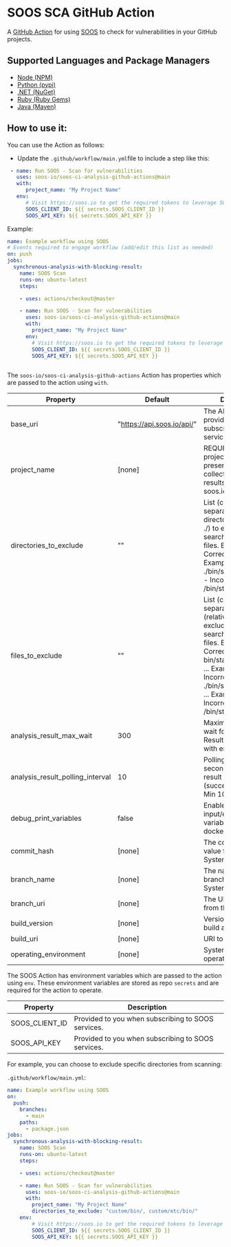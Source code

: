 # SOOS SCA GitHub Action

A [GitHub Action](https://github.com/features/actions) for using [SOOS](https://soos.io) to check for
vulnerabilities in your GitHub projects.

## Supported Languages and Package Managers

* [Node (NPM)](https://www.npmjs.com/)
* [Python (pypi)](https://pypi.org/)
* [.NET (NuGet)](https://www.nuget.org/)
* [Ruby (Ruby Gems)](https://rubygems.org/)
* [Java (Maven)](https://maven.apache.org/)

## How to use it:

You can use the Action as follows:

- Update the `.github/workflow/main.yml`file to include a step like this:
```yaml
 - name: Run SOOS - Scan for vulnerabilities
   uses: soos-io/soos-ci-analysis-github-actions@main
   with:
      project_name: "My Project Name"
   env:
      # Visit https://soos.io to get the required tokens to leverage SOOS scanning/analysis services
      SOOS_CLIENT_ID: ${{ secrets.SOOS_CLIENT_ID }}
      SOOS_API_KEY: ${{ secrets.SOOS_API_KEY }}
```
Example:
```yaml
name: Example workflow using SOOS
# Events required to engage workflow (add/edit this list as needed)
on: push
jobs:
  synchronous-analysis-with-blocking-result:
    name: SOOS Scan
    runs-on: ubuntu-latest
    steps:

    - uses: actions/checkout@master

    - name: Run SOOS - Scan for vulnerabilities
      uses: soos-io/soos-ci-analysis-github-actions@main
      with:
        project_name: "My Project Name"
      env:
        # Visit https://soos.io to get the required tokens to leverage SOOS scanning/analysis services
        SOOS_CLIENT_ID: ${{ secrets.SOOS_CLIENT_ID }}
        SOOS_API_KEY: ${{ secrets.SOOS_API_KEY }}
        
```

The `soos-io/soos-ci-analysis-github-actions` Action has properties which are passed to the action using `with`.

| Property | Default | Description |
| --- | --- | --- |
| base_uri | "https://api.soos.io/api/"  | The API BASE URI provided to you when subscribing to SOOS services. |
| project_name | [none]  | REQUIRED. A custom project name that will present itself as a collection of test results within your soos.io dashboard. |
| directories_to_exclude | ""  | List (comma separated) of directories (relative to ./) to exclude from the search for manifest files. Example - Correct: bin/start/ ... Example - Incorrect: ./bin/start/ ... Example - Incorrect: /bin/start/'|
| files_to_exclude | "" | List (comma separated) of files (relative to ./) to exclude from the search for manifest files. Example - Correct: bin/start/manifest.txt ... Example - Incorrect: ./bin/start/manifest.txt ... Example - Incorrect: /bin/start/manifest.txt' |
| analysis_result_max_wait | 300 | Maximum seconds to wait for Analysis Result before exiting with error. |
| analysis_result_polling_interval | 10 | Polling interval (in seconds) for analysis result completion (success/failure.). Min 10. |
| debug_print_variables | false | Enables printing of input/environment variables within the docker container. |
| commit_hash | [none] | The commit hash value from the SCM System |
| branch_name | [none] | The name of the branch from the SCM System |
| branch_uri | [none] | The URI to the branch from the SCM System |
| build_version | [none] | Version of application build artifacts |
| build_uri | [none] | URI to CI build info |
| operating_environment | [none] | System info regarding operating system, etc. |

The SOOS Action has environment variables which are passed to the action using `env`. These environment variables are stored as repo `secrets` and are required for the action to operate.

| Property | Description |
| --- | --- |
| SOOS_CLIENT_ID | Provided to you when subscribing to SOOS services. |
| SOOS_API_KEY | Provided to you when subscribing to SOOS services. |


For example, you can choose to exclude specific directories from scanning:

`.github/workflow/main.yml`:
```yaml
name: Example workflow using SOOS
on: 
  push:
    branches: 
      - main 
    paths:
      - package.json
jobs:
  synchronous-analysis-with-blocking-result:
    name: SOOS Scan
    runs-on: ubuntu-latest
    steps:

    - uses: actions/checkout@master

    - name: Run SOOS - Scan for vulnerabilities
      uses: soos-io/soos-ci-analysis-github-actions@main
      with:
        project_name: "My Project Name"
        directories_to_exclude: "custom/bin/, custom/etc/bin/"
    env:
        # Visit https://soos.io to get the required tokens to leverage SOOS scanning/analysis services
        SOOS_CLIENT_ID: ${{ secrets.SOOS_CLIENT_ID }}
        SOOS_API_KEY: ${{ secrets.SOOS_API_KEY }}
```


